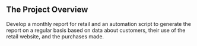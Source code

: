 ## The Project Overview
Develop a monthly report for retail and an automation script to generate the report on a regular basis based on data about customers, their use of the retail website, and the purchases made. 
